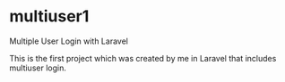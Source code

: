 # multiuser1
Multiple User Login with Laravel

This is the first project which was created by me in Laravel that includes multiuser login. 
